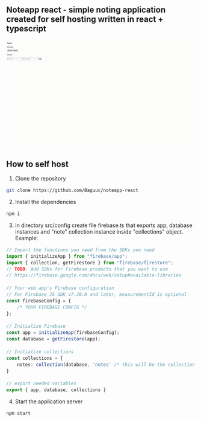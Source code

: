## Noteapp react - simple noting application created for self hosting written in react + typescript
![Preview GIF](./preview.gif)


## How to self host
1. Clone the repository
```bash
git clone https://github.com/Baguuc/noteapp-react
```
2. Install the dependencies
```bash
npm i
```
3. in directory src/config create file firebase.ts that exports app, database instances and "note" collection instance inside "collections" object. Example:
```typescript
// Import the functions you need from the SDKs you need
import { initializeApp } from "firebase/app";
import { collection, getFirestore } from "firebase/firestore";
// TODO: Add SDKs for Firebase products that you want to use
// https://firebase.google.com/docs/web/setup#available-libraries

// Your web app's Firebase configuration
// For Firebase JS SDK v7.20.0 and later, measurementId is optional
const firebaseConfig = {
    /* YOUR FIREBASE CONFIG */
};

// Initialize Firebase
const app = initializeApp(firebaseConfig);
const database = getFirestore(app);

// Initialize collections
const collections = {
    notes: collection(database, 'notes' /* this will be the collection you want to notes be stored in. Name it like you want. */),
}

// export needed variables
export { app, database, collections }
```
4. Start the application server
```bash
npm start
```

